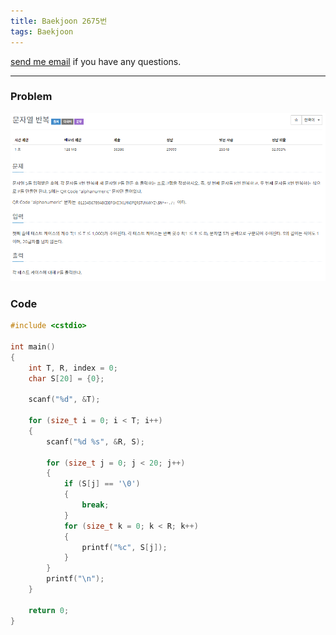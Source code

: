 ```yaml
---
title: Baekjoon 2675번
tags: Baekjoon
---
```


[send me email](mailto:jewel7492@gmail.com) if you have any questions.

<!--more-->

---
### Problem  
   
![그림1](/assets/Baekjoon/2675/1.PNG)  

### Code  
```cpp
#include <cstdio>

int main()
{
    int T, R, index = 0;
    char S[20] = {0};

    scanf("%d", &T);

    for (size_t i = 0; i < T; i++)
    {
        scanf("%d %s", &R, S);

        for (size_t j = 0; j < 20; j++)
        {
            if (S[j] == '\0')
            {
                break;
            }
            for (size_t k = 0; k < R; k++)
            {
                printf("%c", S[j]);
            }
        }
        printf("\n");
    }

    return 0;
}
```